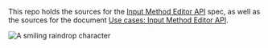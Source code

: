 This repo holds the sources for the [Input Method Editor API][1] spec, as well
as the sources for the document [Use cases: Input Method Editor API][2].

   [1]: http://dvcs.w3.org/hg/ime-api/raw-file/default/Overview.html

   [2]: http://dvcs.w3.org/hg/ime-api/raw-file/default/use-cases/Overview.html

![A smiling raindrop character][3]

   [3]: raw-file/default/images/raindrop.png

